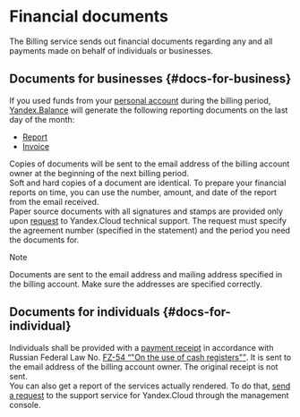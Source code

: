 # Financial documents

The Billing service sends out financial documents regarding any and all payments made on behalf of individuals or businesses.

## Documents for businesses {#docs-for-business}

If you used funds from your [personal account](../concepts/personal-account.md) during  the billing period, [Yandex.Balance](https://balance.yandex.com/) will generate the following reporting documents on the last day of the month:

- [Report](../concepts/act.md)
- [Invoice](../concepts/invoice.md)

Copies of documents will be sent to the email address of the billing account owner at the beginning of the next billing period.
<br/>Soft and hard copies of a document are identical. To prepare your financial reports on time, you can use the number, amount, and date of the report from the email received.
<br/>Paper source documents with all signatures and stamps are provided only upon [request](../qa/common.md) to Yandex.Cloud technical support. The request must specify the agreement number (specified in the statement) and the period you need the documents for.

> [!NOTE]
>
> Documents are sent to the email address and mailing address specified in the billing account. Make sure the addresses are specified correctly.

## Documents for individuals {#docs-for-individual}

Individuals shall be provided with a [payment receipt](../concepts/individual-bill.md) in accordance with Russian Federal Law No. [FZ-54 <q>"On the use of cash registers"</q>](http://base.garant.ru/12130951/). It is sent to the email address of the billing account owner. The original receipt is not sent.
<br/>You can also get a report of the services actually rendered. To do that, [send a request](../qa/common.md) to the support service for Yandex.Cloud through the management console.

